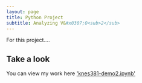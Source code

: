 ```yaml
---
layout: page
title: Python Project
subtitle: Analyzing V&#x0307;O<sub>2</sub> 
---
```



For this project.... 

## Take a look
You can view my work here ['knes381-demo2.ipynb'](https://github.com/MahekKBhatt/KNES381/blob/main/knes381-demo2.ipynb) 

